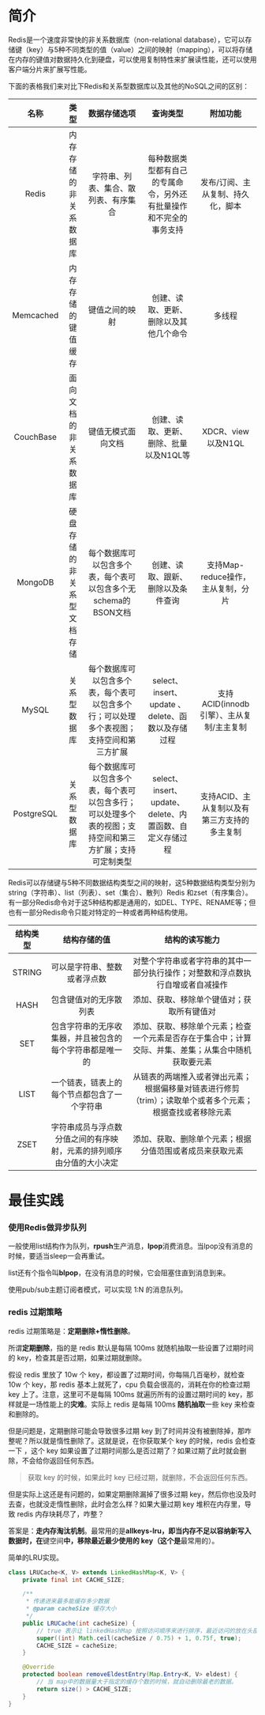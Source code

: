 # 简介

Redis是一个速度非常快的非关系数据库（non-relational database），它可以存储键（key）与5种不同类型的值（value）之间的映射（mapping），可以将存储在内存的键值对数据持久化到硬盘，可以使用复制特性来扩展读性能，还可以使用客户端分片来扩展写性能。

下面的表格我们来对比下Redis和关系型数据库以及其他的NoSQL之间的区别：

|  **名称**  |            类型            |                       **数据存储选项**                       |                         **查询类型**                         |                 **附加功能**                 |
| :--------: | :------------------------: | :----------------------------------------------------------: | :----------------------------------------------------------: | :------------------------------------------: |
|   Redis    |   内存存储的非关系数据库   |             字符串、列表、集合、散列表、有序集合             | 每种数据类型都有自己的专属命令，另外还有批量操作和不完全的事务支持 |      发布/订阅、主从复制、持久化，脚本       |
| Memcached  |     内存存储的键值缓存     |                        键值之间的映射                        |            创建、读取、更新、删除以及其他几个命令            |                    多线程                    |
| CouchBase  |   面向文档的非关系数据库   |                      键值无模式面向文档                      |            创建、读取、更新、删除、批量以及N1QL等            |              XDCR、view以及N1QL              |
|  MongoDB   | 硬盘存储的非关系型文档存储 | 每个数据库可以包含多个表，每个表可以包含多个无schema的BSON文档 |              创建、读取、跟新、删除以及条件查询              |      支持Map-reduce操作，主从复制，分片      |
|   MySQL    |        关系型数据库        | 每个数据库可以包含多个表，每个表可以包含多个行；可以处理多个表视图；支持空间和第三方扩展 |      select、insert、update 、delete、函数以及存储过程       |   支持ACID(innodb引擎）、主从复制/主主复制   |
| PostgreSQL |        关系型数据库        | 每个数据库可以包含多个表，每个表可以包含多行；可以处理多个表的视图；支持空间和第三方扩展；支持可定制类型 |   select、insert、update、delete、内置函数、自定义存储过程   | 支持ACID、主从复制以及有第三方支持的多主复制 |

Redis可以存储键与5种不同数据结构类型之间的映射，这5种数据结构类型分别为string（字符串）、list（列表）、set（集合）、散列）Redis 和zset（有序集合）。有一部分Redis命令对于这5种结构都是通用的，如DEL、TYPE、RENAME等；但也有一部分Redis命令只能对特定的一种或者两种结构使用。

| **结构类型** |                       **结构存储的值**                       |                      **结构的读写能力**                      |
| :----------: | :----------------------------------------------------------: | :----------------------------------------------------------: |
|    STRING    |                 可以是字符串、整数或者浮点数                 | 对整个字符串或者字符串的其中一部分执行操作；对整数和浮点数执行自增或者自减操作 |
|     HASH     |                    包含键值对的无序散列表                    |          添加、获取、移除单个键值对；获取所有键值对          |
|     SET      |   包含字符串的无序收集器，并且被包含的每个字符串都是唯一的   | 添加、获取、移除单个元素；检查一个元素是否存在于集合中；计算交际、并集、差集；从集合中随机获取要元素 |
|     LIST     |         一个链表，链表上的每个节点都包含了一个字符串         | 从链表的两端推入或者弹出元素；根据偏移量对链表进行修剪（trim）；读取单个或者多个元素；根据查找或者移除元素 |
|     ZSET     | 字符串成员与浮点数分值之间的有序映射，元素的排列顺序由分值的大小决定 |   添加、获取、删除单个元素；根据分值范围或者成员来获取元素   |

# 最佳实践

### 使用Redis做异步队列

一般使用list结构作为队列，**rpush**生产消息，**lpop**消费消息。当lpop没有消息的时候，要适当sleep一会再重试。

list还有个指令叫**blpop**，在没有消息的时候，它会阻塞住直到消息到来。

使用pub/sub主题订阅者模式，可以实现 1:N 的消息队列。

### redis 过期策略

redis 过期策略是：**定期删除+惰性删除**。

所谓**定期删除**，指的是 redis 默认是每隔 100ms 就随机抽取一些设置了过期时间的 key，检查其是否过期，如果过期就删除。

假设 redis 里放了 10w 个 key，都设置了过期时间，你每隔几百毫秒，就检查 10w 个 key，那 redis 基本上就死了，cpu 负载会很高的，消耗在你的检查过期 key 上了。注意，这里可不是每隔 100ms 就遍历所有的设置过期时间的 key，那样就是一场性能上的**灾难**。实际上 redis 是每隔 100ms **随机抽取**一些 key 来检查和删除的。

但是问题是，定期删除可能会导致很多过期 key 到了时间并没有被删除掉，那咋整呢？所以就是惰性删除了。这就是说，在你获取某个 key 的时候，redis 会检查一下 ，这个 key 如果设置了过期时间那么是否过期了？如果过期了此时就会删除，不会给你返回任何东西。

> 获取 key 的时候，如果此时 key 已经过期，就删除，不会返回任何东西。

但是实际上这还是有问题的，如果定期删除漏掉了很多过期 key，然后你也没及时去查，也就没走惰性删除，此时会怎么样？如果大量过期 key 堆积在内存里，导致 redis 内存块耗尽了，咋整？

答案是：**走内存淘汰机制**。最常用的是**allkeys-lru，即当内存不足以容纳新写入数据时，在**键空间**中，移除最近最少使用的 key（这个是**最常用的）。

简单的LRU实现。

```java
class LRUCache<K, V> extends LinkedHashMap<K, V> {
    private final int CACHE_SIZE;

    /**
     * 传递进来最多能缓存多少数据
     * @param cacheSize 缓存大小
     */
    public LRUCache(int cacheSize) {
        // true 表示让 linkedHashMap 按照访问顺序来进行排序，最近访问的放在头部，最老访问的放在尾部。
        super((int) Math.ceil(cacheSize / 0.75) + 1, 0.75f, true);
        CACHE_SIZE = cacheSize;
    }

    @Override
    protected boolean removeEldestEntry(Map.Entry<K, V> eldest) {
        // 当 map中的数据量大于指定的缓存个数的时候，就自动删除最老的数据。
        return size() > CACHE_SIZE;
    }
}
```

